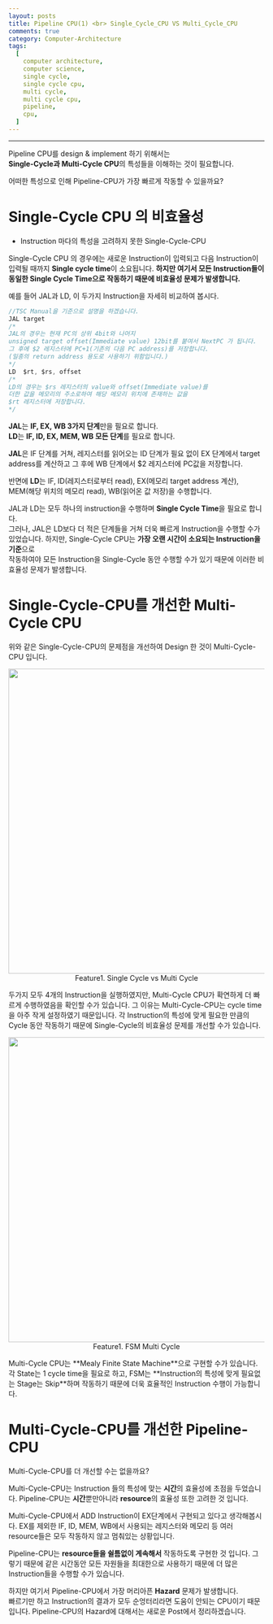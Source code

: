 ```yaml
---
layout: posts
title: Pipeline CPU(1) <br> Single_Cycle_CPU VS Multi_Cycle_CPU
comments: true
category: Computer-Architecture
tags:
  [
    computer architecture,
    computer science,
    single cycle,
    single cycle cpu,
    multi cycle,
    multi cycle cpu,
    pipeline,
    cpu,
  ]
---
```


---

Pipeline CPU를 design & implement 하기 위해서는  
**Single-Cycle과 Multi-Cycle CPU**의 특성들을 이해하는 것이 필요합니다.

어떠한 특성으로 인해 Pipeline-CPU가 가장 빠르게 작동할 수 있을까요?

# Single-Cycle CPU 의 비효율성

- Instruction 마다의 특성을 고려하지 못한 Single-Cycle-CPU

Single-Cycle CPU 의 경우에는 새로운 Instruction이 입력되고 다음 Instruction이 입력될 때까지 **Single cycle time**이 소요됩니다.
**하지만 여기서 모든 Instruction들이 동일한 Single Cycle Time으로 작동하기 때문에 비효율성 문제가 발생합니다.**

예를 들어 JAL과 LD, 이 두가지 Instruction을 자세히 비교하여 봅시다.

```c
//TSC Manual을 기준으로 설명을 하겠습니다.
JAL target
/*
JAL의 경우는 현재 PC의 상위 4bit와 나머지
unsigned target offset(Immediate value) 12bit를 붙여서 NextPC 가 됩니다.
그 후에 $2 레지스터에 PC+1(기존의 다음 PC address)를 저장합니다.
(일종의 return address 용도로 사용하기 위함입니다.)
*/
LD  $rt, $rs, offset
/*
LD의 경우는 $rs 레지스터의 value와 offset(Immediate value)를
더한 값을 메모리의 주소로하여 해당 메모리 위치에 존재하는 값을
$rt 레지스터에 저장합니다.
*/
```

**JAL**는 **IF, EX, WB 3가지 단계**만을 필요로 합니다.  
**LD**는 **IF, ID, EX, MEM, WB 모든 단계**를 필요로 합니다.

**JAL**은 IF 단계를 거쳐, 레지스터를 읽어오는 ID 단계가 필요 없이 EX 단계에서 target address를 계산하고 그 후에 WB 단계에서 $2 레지스터에 PC값을 저장합니다.

반면에 **LD**는 IF, ID(레지스터로부터 read), EX(메모리 target address 계산), MEM(해당 위치의 메모리 read), WB(읽어온 값 저장)을 수행합니다.

JAL과 LD는 모두 하나의 instruction을 수행하며 **Single Cycle Time**을 필요로 합니다.  
그러나, JAL은 LD보다 더 적은 단계들을 거쳐 더욱 빠르게 Instruction을 수행할 수가 있었습니다.
하지만, Single-Cycle CPU는 **가장 오랜 시간이 소요되는 Instruction을 기준**으로  
작동하여야 모든 Instruction을 Single-Cycle 동안 수행할 수가 있기 때문에 이러한 비효율성 문제가 발생합니다.

# Single-Cycle-CPU를 개선한 Multi-Cycle CPU

위와 같은 Single-Cycle-CPU의 문제점을 개선하여 Design 한 것이 Multi-Cycle-CPU 입니다.

<p align="center">
  <img src="https://user-images.githubusercontent.com/80669616/118086618-3ad4f780-b3ff-11eb-803f-2a5c7db53828.png" width="600"><br>Feature1. Single Cycle vs Multi Cycle
</p>
두가지 모두 4개의 Instruction을 실행하였지만, Multi-Cycle CPU가 확연하게 더 빠르게 수행하였음을 확인할 수가 있습니다.
그 이유는 Multi-Cycle-CPU는 cycle time을 아주 작게 설정하였기 때문입니다. 각 Instruction의 특성에 맞게
필요한 만큼의 Cycle 동안 작동하기 때문에 Single-Cycle의 비효율성 문제를 개선할 수가 있습니다.
<p align="center">
  <img src="https://user-images.githubusercontent.com/80669616/118087617-c56a2680-b400-11eb-8e40-228ecfcc457b.png" width="600"><br>Feature1. FSM Multi Cycle
</p>
Multi-Cycle CPU는 **Mealy Finite State Machine**으로 구현할 수가 있습니다.
각 State는 1 cycle time을 필요로 하고, FSM는 **Instruction의 특성에 맞게 필요없는 Stage는 Skip**하며
작동하기 때문에 더욱 효율적인 Instruction 수행이 가능합니다.

# Multi-Cycle-CPU를 개선한 Pipeline-CPU

Multi-Cycle-CPU를 더 개선할 수는 없을까요?

Multi-Cycle-CPU는 Instruction 들의 특성에 맞는 **시간**의 효율성에 초점을 두었습니다.
Pipeline-CPU는 **시간**뿐만아니라 **resource**의 효율성 또한 고려한 것 입니다.

Multi-Cycle-CPU에서 ADD Instruction이 EX단계에서 구현되고 있다고 생각해봅시다.
EX를 제외한 IF, ID, MEM, WB에서 사용되는 레지스터와 메모리 등 여러 resource들은 모두 작동하지 않고 멈춰있는 상황입니다.

Pipeline-CPU는 **resource들을 쉴틈없이 계속해서** 작동하도록 구현한 것 입니다.
그렇기 때문에 같은 시간동안 모든 자원들을 최대한으로 사용하기 때문에 더 많은 Instruction들을 수행할 수가 있습니다.

하지만 여기서 Pipeline-CPU에서 가장 머리아픈 **Hazard** 문제가 발생합니다.  
빠르기만 하고 Instruction의 결과가 모두 순엉터리라면 도움이 안되는 CPU이기 때문입니다.
Pipeline-CPU의 Hazard에 대해서는 새로운 Post에서 정리하겠습니다.
